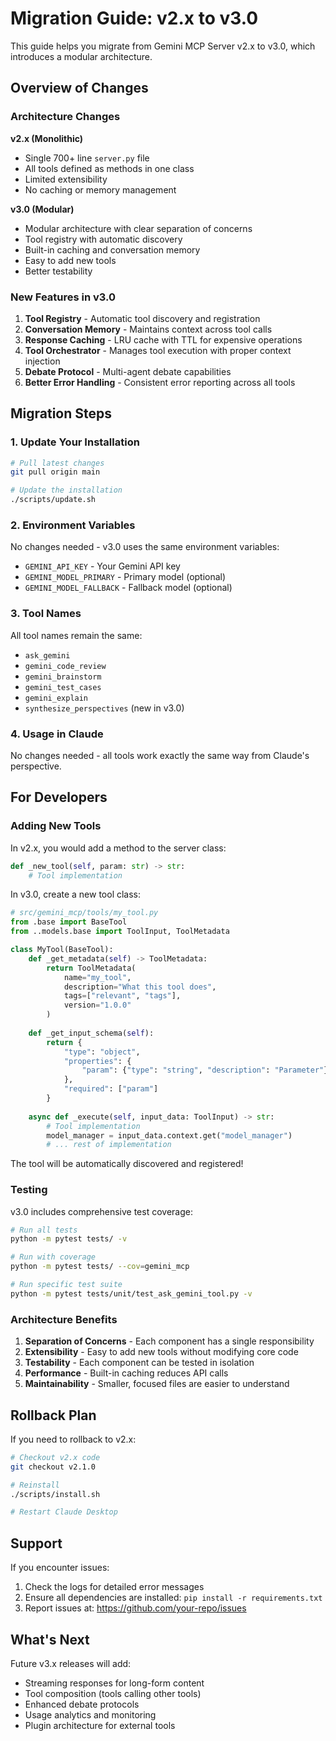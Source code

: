 # Migration Guide: v2.x to v3.0

This guide helps you migrate from Gemini MCP Server v2.x to v3.0, which introduces a modular architecture.

## Overview of Changes

### Architecture Changes

**v2.x (Monolithic)**
- Single 700+ line `server.py` file
- All tools defined as methods in one class
- Limited extensibility
- No caching or memory management

**v3.0 (Modular)**
- Modular architecture with clear separation of concerns
- Tool registry with automatic discovery
- Built-in caching and conversation memory
- Easy to add new tools
- Better testability

### New Features in v3.0

1. **Tool Registry** - Automatic tool discovery and registration
2. **Conversation Memory** - Maintains context across tool calls
3. **Response Caching** - LRU cache with TTL for expensive operations
4. **Tool Orchestrator** - Manages tool execution with proper context injection
5. **Debate Protocol** - Multi-agent debate capabilities
6. **Better Error Handling** - Consistent error reporting across all tools

## Migration Steps

### 1. Update Your Installation

```bash
# Pull latest changes
git pull origin main

# Update the installation
./scripts/update.sh
```

### 2. Environment Variables

No changes needed - v3.0 uses the same environment variables:
- `GEMINI_API_KEY` - Your Gemini API key
- `GEMINI_MODEL_PRIMARY` - Primary model (optional)
- `GEMINI_MODEL_FALLBACK` - Fallback model (optional)

### 3. Tool Names

All tool names remain the same:
- `ask_gemini`
- `gemini_code_review`
- `gemini_brainstorm`
- `gemini_test_cases`
- `gemini_explain`
- `synthesize_perspectives` (new in v3.0)

### 4. Usage in Claude

No changes needed - all tools work exactly the same way from Claude's perspective.

## For Developers

### Adding New Tools

In v2.x, you would add a method to the server class:
```python
def _new_tool(self, param: str) -> str:
    # Tool implementation
```

In v3.0, create a new tool class:
```python
# src/gemini_mcp/tools/my_tool.py
from .base import BaseTool
from ..models.base import ToolInput, ToolMetadata

class MyTool(BaseTool):
    def _get_metadata(self) -> ToolMetadata:
        return ToolMetadata(
            name="my_tool",
            description="What this tool does",
            tags=["relevant", "tags"],
            version="1.0.0"
        )
    
    def _get_input_schema(self):
        return {
            "type": "object",
            "properties": {
                "param": {"type": "string", "description": "Parameter"}
            },
            "required": ["param"]
        }
    
    async def _execute(self, input_data: ToolInput) -> str:
        # Tool implementation
        model_manager = input_data.context.get("model_manager")
        # ... rest of implementation
```

The tool will be automatically discovered and registered!

### Testing

v3.0 includes comprehensive test coverage:
```bash
# Run all tests
python -m pytest tests/ -v

# Run with coverage
python -m pytest tests/ --cov=gemini_mcp

# Run specific test suite
python -m pytest tests/unit/test_ask_gemini_tool.py -v
```

### Architecture Benefits

1. **Separation of Concerns** - Each component has a single responsibility
2. **Extensibility** - Easy to add new tools without modifying core code
3. **Testability** - Each component can be tested in isolation
4. **Performance** - Built-in caching reduces API calls
5. **Maintainability** - Smaller, focused files are easier to understand

## Rollback Plan

If you need to rollback to v2.x:

```bash
# Checkout v2.x code
git checkout v2.1.0

# Reinstall
./scripts/install.sh

# Restart Claude Desktop
```

## Support

If you encounter issues:
1. Check the logs for detailed error messages
2. Ensure all dependencies are installed: `pip install -r requirements.txt`
3. Report issues at: https://github.com/your-repo/issues

## What's Next

Future v3.x releases will add:
- Streaming responses for long-form content
- Tool composition (tools calling other tools)
- Enhanced debate protocols
- Usage analytics and monitoring
- Plugin architecture for external tools
